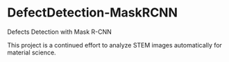 # DefectDetection-MaskRCNN
Defects Detection with Mask R-CNN

This project is a continued effort to analyze STEM images automatically for material science. 
